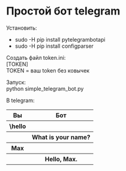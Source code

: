 # Простой бот telegram

Установить:  
* sudo -H pip install pytelegrambotapi 
* sudo -H pip install configparser

Создать файл token.ini:  
[TOKEN]  
TOKEN = ваш token без ковычек

Запуск:  
  python simple_telegram_bot.py
  
В telegram:  

<table>
  <tr>
    <th>Вы </th>
    <th>Бот </th>
  </tr>
  <tr>
    <th>\hello</th>
    <th> </th>
  </tr>
  <tr>
    <th></th>
    <th>What is your name? </th>
  </tr>
  <tr>
    <th>Max</th>
    <th></th>
  </tr>
  <tr>
    <th></th>
    <th>Hello, Max.</th>
  </tr>
<table>
  
